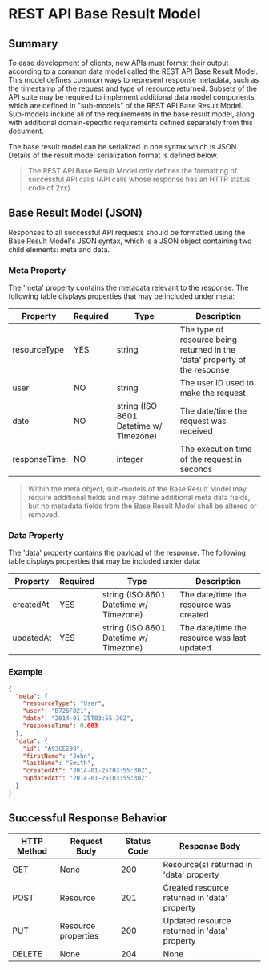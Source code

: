 # REST API Base Result Model

## Summary

To ease development of clients, new APIs must format their output according to a common data model called the REST API Base Result Model. This model defines common ways to represent response metadata, such as the timestamp of the request and type of resource returned. Subsets of the API suite may be required to implement additional data model components, which are defined in "sub-models" of the REST API Base Result Model. Sub-models include all of the requirements in the base result model, along with additional domain-specific requirements defined separately from this document.

The base result model can be serialized in one syntax which is JSON. Details of the result model serialization format is defined below.

> The REST API Base Result Model only defines the formatting of successful API calls (API calls whose response has an HTTP status code of
2xx).

## Base Result Model (JSON)

Responses to all successful API requests should be formatted using the Base Result Model's JSON syntax, which is a JSON object containing two child elements: meta and data.

### Meta Property

The 'meta' property contains the metadata relevant to the response. The following table displays properties that may be included under meta:

Property | Required | Type | Description
---- | -------- | ---- | -----------
resourceType | YES | string | The type of resource being returned in the 'data' property of the response
user | NO | string | The user ID used to make the request
date | NO | string (ISO 8601 Datetime w/ Timezone) | The date/time the request was received
responseTime | NO | integer | The execution time of the request in seconds

> Within the meta object, sub-models of the Base Result Model may require additional fields and may define additional meta data fields, but no metadata fields from the Base Result Model shall be altered or removed.

### Data Property

The 'data' property contains the payload of the response. The following table displays properties that may be included under data:

Property | Required | Type | Description
---- | -------- | ---- | -----------
createdAt | YES | string (ISO 8601 Datetime w/ Timezone) | The date/time the resource was created
updatedAt | YES | string (ISO 8601 Datetime w/ Timezone) | The date/time the resource was last updated

### Example

```json
{
  "meta": {
    "resourceType": "User",
    "user": "B725FB21",
    "date": "2014-01-25T03:55:30Z",
    "responseTime": 0.003
  },
  "data": {
    "id": "A93CE298",
    "firstName": "John",
    "lastName": "Smith",
    "createdAt": "2014-01-25T03:55:30Z",
    "updatedAt": "2014-01-25T03:55:30Z"
  }
}
```

## Successful Response Behavior

HTTP Method | Request Body | Status Code | Response Body
----------- | ------------ | ----------- | -------------
GET | None | 200 | Resource(s) returned in 'data' property
POST | Resource | 201 | Created resource returned in 'data' property
PUT | Resource properties | 200 | Updated resource returned in 'data' property
DELETE | None | 204 | None
